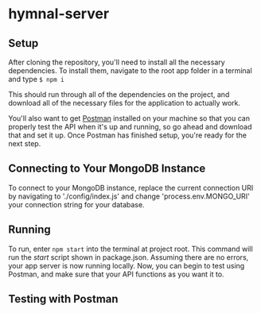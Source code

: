 # hymnal-server

## Setup

After cloning the repository, you'll need to install all the necessary dependencies. To install them, navigate to the root app folder in a terminal and type `$ npm i`

This should run through all of the dependencies on the project, and download all of the necessary files for the application to actually work. 

You'll also want to get [Postman](https://getpostman.com) installed on your machine so that you can properly test the API when it's up and running, so go ahead and download that and set it up. Once Postman has finished setup, you're ready for the next step. 


## Connecting to Your MongoDB Instance

To connect to your MongoDB instance, replace the current connection URI by navigating to './config/index.js' and change 'process.env.MONGO_URI' your connection string for your database. 

## Running

To run, enter `npm start` into the terminal at project root. This command will run the *start* script shown in package.json. Assuming there are no errors, your app server is now running locally. Now, you can begin to test using Postman, and make sure that your API functions as you want it to. 

## Testing with Postman

